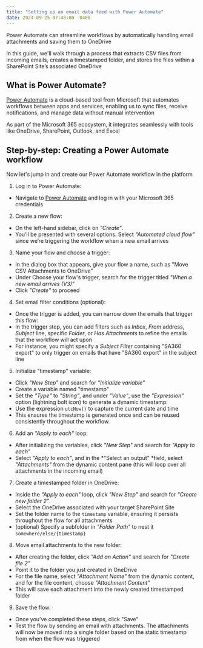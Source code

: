 ```yaml
---
title: "Setting up an email data feed with Power Automate"
date: 2024-09-25 07:48:00 -0400
---
```


Power Automate can streamline workflows by automatically handling email attachments and saving them to OneDrive

In this guide, we'll walk through a process that extracts CSV files from incoming emails, creates a timestamped folder, and stores the files within a SharePoint Site’s associated OneDrive

## What is Power Automate?

[Power Automate](https://www.microsoft.com/en-us/power-platform/products/power-automate) is a cloud-based tool from Microsoft that automates workflows between apps and services, enabling us to sync files, receive notifications, and manage data without manual intervention

As part of the Microsoft 365 ecosystem, it integrates seamlessly with tools like OneDrive, SharePoint, Outlook, and Excel

## Step-by-step: Creating a Power Automate workflow

Now let's jump in and create our Power Automate workflow in the platform

1. Log in to Power Automate:
  - Navigate to [Power Automate](https://www.microsoft.com/en-us/power-platform/products/power-automate) and log in with your Microsoft 365 credentials
2. Create a new flow:
  - On the left-hand sidebar, click on *"Create"*.
  - You’ll be presented with several options. Select *"Automated cloud flow"* since we’re triggering the workflow when a new email arrives
3. Name your flow and choose a trigger:
  - In the dialog box that appears, give your flow a name, such as "Move CSV Attachments to OneDrive"
  - Under Choose your flow's trigger, search for the trigger titled *"When a new email arrives (V3)"*
  - Click *"Create"* to proceed
4. Set email filter conditions (optional):
  - Once the trigger is added, you can narrow down the emails that trigger this flow:
  - In the trigger step, you can add filters such as *Inbox*, *From* address, *Subject* line, specific *Folder*, or *Has Attachments* to refine the emails that the workflow will act upon
  - For instance, you might specify a *Subject Filter* containing "SA360 export" to only trigger on emails that have "SA360 export" in the subject line
5. Initialize "timestamp" variable:
  - Click *"New Step"* and search for *"Initialize variable"*
  - Create a variable named "timestamp"
  - Set the *"Type"* to *"String"*, and under *"Value"*, use the *"Expression"* option (lightning bolt icon) to generate a dynamic timestamp:
  - Use the expression `utcNow()` to capture the current date and time
  - This ensures the timestamp is generated once and can be reused consistently throughout the workflow.
6. Add an *"Apply to each"* loop:
  - After initializing the variables, click *"New Step"* and search for *"Apply to each"*
  - Select *"Apply to each"*, and in the *"Select an output" *field, select *"Attachments"* from the dynamic content pane (this will loop over all attachments in the incoming email)
7. Create a timestamped folder in OneDrive:
  - Inside the *"Apply to each"* loop, click *"New Step"* and search for *"Create new folder 2"*.
  - Select the OneDrive associated with your target SharePoint Site
  - Set the folder name to the `timestamp` variable, ensuring it persists throughout the flow for all attachments
  - (optional) Specify a subfolder in *"Folder Path"* to nest it `somewhere/else/{timestamp}`
8. Move email attachments to the new folder:
  - After creating the folder, click *"Add an Action"* and search for *"Create file 2"*
  - Point it to the folder you just created in OneDrive
  - For the file name, select *"Attachment Name"* from the dynamic content, and for the file content, choose *"Attachment Content"*
  - This will save each attachment into the newly created timestamped folder
9. Save the flow:
  - Once you’ve completed these steps, click "Save"
  - Test the flow by sending an email with attachments. The attachments will now be moved into a single folder based on the static timestamp from when the flow was triggered